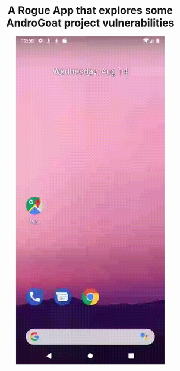 <h1 align="center">A Rogue App that explores some AndroGoat project vulnerabilities</h1>

<p align="center">
  <img src="https://github.com/aka-barao/androgoat-poc/blob/master/androgoat-poc.gif" />
</p>

